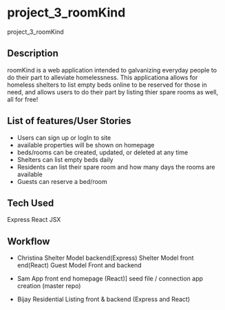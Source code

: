 # project_3_roomKind

project_3_roomKind

## Description

roomKind is a web application intended to galvanizing everyday people to do their part to alleviate homelessness. This applicationa allows for homeless shelters to list empty beds online to be reserved for those in need, and allows users to do their part by listing thier spare rooms as well, all for free!

## List of features/User Stories

- Users can sign up or logIn to site
- available properties will be shown on homepage
- beds/rooms can be created, updated, or deleted at any time
- Shelters can list empty beds daily
- Residents can list their spare room
  and how many days the rooms are available
- Guests can reserve a bed/room

## Tech Used

Express
React
JSX

## Workflow

- Christina
  Shelter Model backend(Express)
  Shelter Model front end(React)
  Guest Model Front and backend

- Sam
  App front end homepage (React)]
  seed file / connection
  app creation (master repo)

- Bijay
  Residential Listing front & backend (Express and React)
